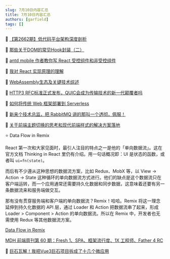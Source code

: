 ```yaml
---
slug: 7月10日内容汇总
title: 7月10日内容汇总
authors: [garfield]
tags: []
---
```


📒 [【第2662期】低代码平台架构深度剖析](https://mp.weixin.qq.com/s/B5Y_6fI94UItDkOj4gj9WA)

📒 [那些关于DOM的常见Hook封装（二）](https://mp.weixin.qq.com/s/fLHJ9AzcVbxXAZjQvIbvqQ)

📒 [antd mobile 作者教你写 React 受控组件和非受控组件](https://mp.weixin.qq.com/s/F4BotNoasCUnb-yWiB12sg)

📒 [我对 React 实现原理的理解](https://juejin.cn/post/7117051812540055588)

📒 [WebAssembly生态及关键技术综述](https://mp.weixin.qq.com/s/hHNnVlBCvnn19ciYRYNFAw)

📒 [HTTP3 RFC标准正式发布，QUIC会成为传输技术的新一代颠覆者吗](https://mp.weixin.qq.com/s/Eovk2GT_noEOsH5BUwdlkA)

📒 [如何将传统 Web 框架部署到 Serverless](https://mp.weixin.qq.com/s/XvX6b3i9D197s3voXRcemQ)

📒 [新来个技术总监，把 RabbitMQ 讲的那叫一个透彻，佩服！](https://mp.weixin.qq.com/s/pxHGM-hOJISEoBHGZch5Ag)

📒 [关于前端主题切换的思考和现代前端样式的解决方案落地](https://mp.weixin.qq.com/s/0xTZcE3MPezRl3LILR8a_w)

⭐️ Data Flow in Remix

React 第一次和大家见面时，最引人注目的特点之一是他的「单向数据流」。这在官方文档 Thinking in React 里仍有介绍。用一句话概况即：UI 是状态的函数，或者叫 `ui=fn(state)`。

而后有不少遵从这种思想的数据流方案，比如 Redux、MobX 等，以 View -> Action -> State 这种循环的单向数据流方式进行。他们的缺点是这个数据流只在客户端运转，而一个应用通常还需要持久化数据和同步数据，这意味着还要有另一条数据流来和服务端做交互。

那有没有贯穿服务端和客户端的单向数据流？Remix！哈哈。Remix 将这一理念延伸到持久化数据的 API 层，通过 Loader 和 Action 把数据流串了起来，形成 Loader > Component > Action 的单向数据流。所以在 Remix 中，开发者也无需使用 Redux 等其他数据流方案。

[Data Flow in Remix](https://remix.run/blog/remix-data-flow)

[MDH 前端周刊第 60 期：Fresh 1、SPA、框架流行度、1X 工程师、Father 4 RC](https://mp.weixin.qq.com/s/fGaE_pGiC2BKKVKO0Fdj_g)

📒 [巨石瓦解！我把Vue3巨石项目拆成了十几个微应用](https://mp.weixin.qq.com/s/sqxRB63edItCT3vEzyJojA)
